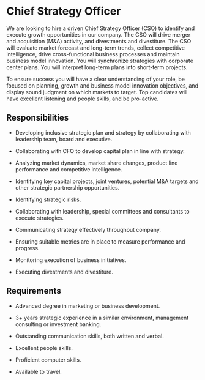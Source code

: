 # Chief Strategy Officer

We are looking to hire a driven Chief Strategy Officer (CSO) to identify and execute growth opportunities in our company. The CSO will drive merger and acquisition (M&amp;A) activity, and divestments and divestiture. The CSO will evaluate market forecast and long-term trends, collect competitive intelligence, drive cross-functional business processes and maintain business model innovation. You will synchronize strategies with corporate center plans. You will interpret long-term plans into short-term projects.

To ensure success you will have a clear understanding of your role, be focused on planning, growth and business model innovation objectives, and display sound judgment on which markets to target. Top candidates will have excellent listening and people skills, and be pro-active.

## Responsibilities

* Developing inclusive strategic plan and strategy by collaborating with leadership team, board and executive.

* Collaborating with CFO to develop capital plan in line with strategy.

* Analyzing market dynamics, market share changes, product line performance and competitive intelligence.

* Identifying key capital projects, joint ventures, potential M&amp;A targets and other strategic partnership opportunities.

* Identifying strategic risks.

* Collaborating with leadership, special committees and consultants to execute strategies.

* Communicating strategy effectively throughout company.

* Ensuring suitable metrics are in place to measure performance and progress.

* Monitoring execution of business initiatives.

* Executing divestments and divestiture.

## Requirements

* Advanced degree in marketing or business development.

* 3+ years strategic experience in a similar environment, management consulting or investment banking.

* Outstanding communication skills, both written and verbal.

* Excellent people skills.

* Proficient computer skills.

* Available to travel.

